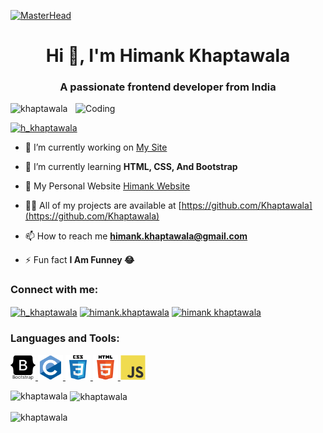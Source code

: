 [![MasterHead](https://i.pinimg.com/originals/0f/25/e4/0f25e4668c1c7740b5ed41835339d67f.gif)](https://i.pinimg.com/originals/0f/25/e4/0f25e4668c1c7740b5ed41835339d67f.gif)
<h1 align="center">Hi 👋, I'm Himank Khaptawala</h1>
<h3 align="center">A passionate frontend developer from India</h3>
<img align="right" alt="Coding" width="400" src="https://media.tenor.com/BqbIhT4Mb7cAAAAd/programmer-rounded-edges.gif">

<p align="left"> <img src="https://komarev.com/ghpvc/?username=khaptawala&label=Profile%20views&color=0e75b6&style=flat" alt="khaptawala" /> </p>

<p align="left"> <a href="https://twitter.com/h_khaptawala" target="blank"><img src="https://img.shields.io/twitter/follow/h_khaptawala?logo=twitter&style=for-the-badge" alt="h_khaptawala" /></a> </p>

- 🔭 I’m currently working on [My Site](https://khaptawala.github.io/Me-First-CSS/)

- 🌱 I’m currently learning **HTML, CSS, And Bootstrap**

- 🤝 My Personal Website [Himank Website](https://khaptawala.github.io/MyPotFolio/)

- 👨‍💻 All of my projects are available at [https://github.com/Khaptawala](https://github.com/Khaptawala)

- 📫 How to reach me **himank.khaptawala@gmail.com**

- ⚡ Fun fact **I Am Funney 😂**

<h3 align="left">Connect with me:</h3>
<p align="left">
<a href="https://twitter.com/h_khaptawala" target="blank"><img align="center" src="https://raw.githubusercontent.com/rahuldkjain/github-profile-readme-generator/master/src/images/icons/Social/twitter.svg" alt="h_khaptawala" height="30" width="40" /></a>
<a href="https://instagram.com/himank.khaptawala" target="blank"><img align="center" src="https://raw.githubusercontent.com/rahuldkjain/github-profile-readme-generator/master/src/images/icons/Social/instagram.svg" alt="himank.khaptawala" height="30" width="40" /></a>
<a href="https://www.youtube.com/c/himank khaptawala" target="blank"><img align="center" src="https://raw.githubusercontent.com/rahuldkjain/github-profile-readme-generator/master/src/images/icons/Social/youtube.svg" alt="himank khaptawala" height="30" width="40" /></a>
</p>

<h3 align="left">Languages and Tools:</h3>
<p align="left"> <a href="https://getbootstrap.com" target="_blank" rel="noreferrer"> <img src="https://raw.githubusercontent.com/devicons/devicon/master/icons/bootstrap/bootstrap-plain-wordmark.svg" alt="bootstrap" width="40" height="40"/> </a> <a href="https://www.cprogramming.com/" target="_blank" rel="noreferrer"> <img src="https://raw.githubusercontent.com/devicons/devicon/master/icons/c/c-original.svg" alt="c" width="40" height="40"/> </a> <a href="https://www.w3schools.com/css/" target="_blank" rel="noreferrer"> <img src="https://raw.githubusercontent.com/devicons/devicon/master/icons/css3/css3-original-wordmark.svg" alt="css3" width="40" height="40"/> </a> <a href="https://www.w3.org/html/" target="_blank" rel="noreferrer"> <img src="https://raw.githubusercontent.com/devicons/devicon/master/icons/html5/html5-original-wordmark.svg" alt="html5" width="40" height="40"/> </a> <a href="https://developer.mozilla.org/en-US/docs/Web/JavaScript" target="_blank" rel="noreferrer"> <img src="https://raw.githubusercontent.com/devicons/devicon/master/icons/javascript/javascript-original.svg" alt="javascript" width="40" height="40"/> </a> </p>

<p><img align="left" src="https://github-readme-stats.vercel.app/api/top-langs?username=khaptawala&show_icons=true&locale=en&layout=compact" alt="khaptawala" /></p>

<p>&nbsp;<img align="center" src="https://github-readme-stats.vercel.app/api?username=khaptawala&show_icons=true&locale=en" alt="khaptawala" /></p>

<p><img align="center" src="https://github-readme-streak-stats.herokuapp.com/?user=khaptawala&" alt="khaptawala" /></p>

